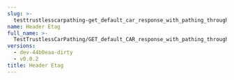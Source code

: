 ```yaml
---
slug: >-
  testtrustlesscarpathing-get_default_car_response_with_pathing_through_unixfs_directory_(format=car)-header_etag
name: Header Etag
full_name: >-
  TestTrustlessCarPathing/GET_default_CAR_response_with_pathing_through_UnixFS_Directory_(format=car)/Header_Etag
versions:
  - dev-44b0eaa-dirty
  - v0.0.2
title: Header Etag
---
```


